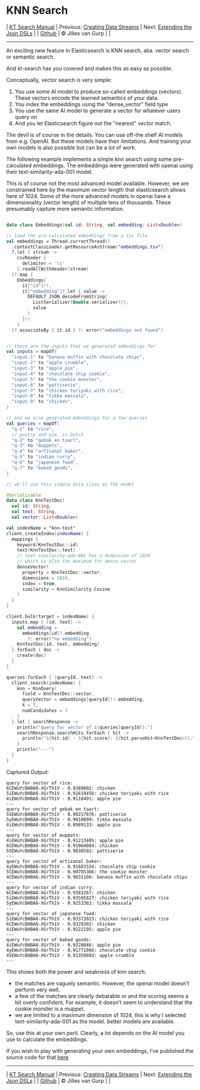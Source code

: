 # KNN Search 

| [KT Search Manual](README.md) | Previous: [Creating Data Streams](DataStreams.md) | Next: [Extending the Json DSLs](ExtendingTheDSL.md) |
| [Github](https://github.com/jillesvangurp/kt-search) | &copy; Jilles van Gurp |  |

---                

An exciting new feature in Elasticsearch is KNN search, aka. vector search or semantic search.

And kt-search has you covered and makes this as easy as possible.

Conceptually, vector search is very simple:

1. You use some AI model to produce so-called embeddings (vectors). 
These vectors encode the learned semantics of your data.
1. You index the embeddings using the "dense_vector" field type
1. You use the same AI model to generate a vector for whatever users query on
1. And you let Elasticsearch figure out the "nearest" vector match.

The devil is of course in the details. You can use off-the shelf AI models from e.g. OpenAI. But these 
models have their limitations. And training your own models is also possible but can be a lot of work.
        
The following example implements a simple knn search using some pre-calculated embeddings.
The embeddings were generated with openai using their text-similarity-ada-001 model.

This is of course not the most advanced model available. However, we are constrained here by the maximum vector length
that elasticsearch allows here of 1024. Some of the more advanced models in openai have a dimensionality 
(vector length) of multiple tens of thousands. These presumably capture more semantic information.

```kotlin

data class Embeddings(val id: String, val embedding: List<Double>)

// load the pre-calculated embeddings from a tsv file
val embeddings = Thread.currentThread()
  .contextClassLoader.getResourceAsStream("embeddings.tsv")
  ?.let { stream ->
    csvReader {
      delimiter = '\t'
    }.readAllWithHeader(stream)
  }?.map {
    Embeddings(
      it["id"]!!,
      it["embedding"]?.let { value ->
        DEFAULT_JSON.decodeFromString(
          ListSerializer(Double.serializer()),
          value
        )
      }!!
    )
  }?.associateBy { it.id } ?: error("embeddings not found")


// these are the inputs that we generated embeddings for
val inputs = mapOf(
  "input-1" to "banana muffin with chocolate chips",
  "input-2" to "apple crumble",
  "input-3" to "apple pie",
  "input-4" to "chocolate chip cookie",
  "input-5" to "the cookie monster",
  "input-6" to "pattiserie",
  "input-7" to "chicken teriyaki with rice",
  "input-8" to "tikka massala",
  "input-9" to "chicken",
)

// and we also generated embeddings for a few queries
val queries = mapOf(
  "q-1" to "rice",
  // pastry and pie, in Dutch
  "q-2" to "gebak en taart",
  "q-3" to "muppets",
  "q-4" to "artisanal baker",
  "q-5" to "indian curry",
  "q-6" to "japanese food",
  "q-7" to "baked goods",
)

// we'll use this simple data class as the model

@Serializable
data class KnnTestDoc(
  val id: String,
  val text: String,
  val vector: List<Double>)

val indexName = "knn-test"
client.createIndex(indexName) {
  mappings {
    keyword(KnnTestDoc::id)
    text(KnnTestDoc::text)
    // text-similarity-ada-001 has a dimension of 1024
    // which is also the maximum for dense vector
    denseVector(
      property = KnnTestDoc::vector,
      dimensions = 1024,
      index = true,
      similarity = KnnSimilarity.Cosine
    )
  }
}

client.bulk(target = indexName) {
  inputs.map { (id, text) ->
    val embedding =
      embeddings[id]?.embedding
        ?: error("no embedding")
    KnnTestDoc(id, text, embedding)
  }.forEach { doc ->
    create(doc)
  }
}

queries.forEach { (queryId, text) ->
  client.search(indexName) {
    knn = KnnQuery(
      field = KnnTestDoc::vector,
      queryVector = embeddings[queryId]!!.embedding,
      k = 3,
      numCandidates = 3
    )
  }.let { searchResponse ->
    println("query for vector of ${queries[queryId]}:")
    searchResponse.searchHits.forEach { hit ->
      println("${hit.id} - ${hit.score}: ${hit.parseHit<KnnTestDoc>().text}")
    }
    println("---")
  }
}
```

Captured Output:

```
query for vector of rice:
6CEWuYcBHBA8-XGrTh1V - 0.9389602: chicken
5iEWuYcBHBA8-XGrTh1V - 0.91619456: chicken teriyaki with rice
4iEWuYcBHBA8-XGrTh1V - 0.9118491: apple pie
---
query for vector of gebak en taart:
5SEWuYcBHBA8-XGrTh1V - 0.90217876: pattiserie
5yEWuYcBHBA8-XGrTh1V - 0.9010899: tikka massala
4iEWuYcBHBA8-XGrTh1V - 0.8989133: apple pie
---
query for vector of muppets:
4iEWuYcBHBA8-XGrTh1V - 0.91213405: apple pie
6CEWuYcBHBA8-XGrTh1V - 0.91064084: chicken
5SEWuYcBHBA8-XGrTh1V - 0.9038592: pattiserie
---
query for vector of artisanal baker:
4yEWuYcBHBA8-XGrTh1V - 0.91683334: chocolate chip cookie
5CEWuYcBHBA8-XGrTh1V - 0.90785366: the cookie monster
4CEWuYcBHBA8-XGrTh1V - 0.9031166: banana muffin with chocolate chips
---
query for vector of indian curry:
6CEWuYcBHBA8-XGrTh1V - 0.9383267: chicken
5iEWuYcBHBA8-XGrTh1V - 0.93595827: chicken teriyaki with rice
5yEWuYcBHBA8-XGrTh1V - 0.9253382: tikka massala
---
query for vector of japanese food:
5iEWuYcBHBA8-XGrTh1V - 0.93372023: chicken teriyaki with rice
6CEWuYcBHBA8-XGrTh1V - 0.9329302: chicken
4iEWuYcBHBA8-XGrTh1V - 0.9222195: apple pie
---
query for vector of baked goods:
4iEWuYcBHBA8-XGrTh1V - 0.9228046: apple pie
4yEWuYcBHBA8-XGrTh1V - 0.91771066: chocolate chip cookie
4SEWuYcBHBA8-XGrTh1V - 0.91359603: apple crumble
---

```

This shows both the power and weakness of knn search:

- the matches are vaguely semantic. However, the openai model doesn't perform very well.
- a few of the matches are clearly debatable or and the scoring seems a bit overly confident. For example, 
it doesn't seem to understand that the cookie monster is a muppet. 
- we are limited to a maximum dimension of 1024, this is why I selected text-similarity-ada-001 as the model.
better models are available.

So, use this at your own peril. Clearly, a lot depends on the AI model you use to calculate the embeddings.

If you wish to play with generating your own embeddings, I've published the source code for that 
[here](https://github.com/jillesvangurp/openai-embeddings-processor)



---

| [KT Search Manual](README.md) | Previous: [Creating Data Streams](DataStreams.md) | Next: [Extending the Json DSLs](ExtendingTheDSL.md) |
| [Github](https://github.com/jillesvangurp/kt-search) | &copy; Jilles van Gurp |  |